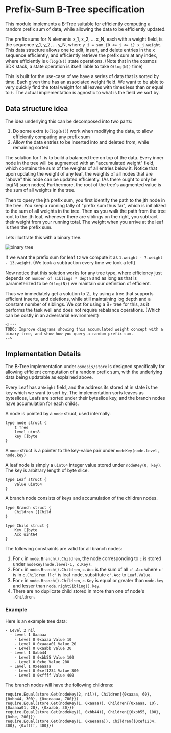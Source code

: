# Prefix-Sum B-Tree specification

This module implements a B-Tree suitable for efficiently computing a
random prefix sum of data, while allowing the data to be efficiently
updated.

The prefix sums for N elements x\_1, x\_2, ... x\_N, each with a weight
field, is the sequence y\_1, y\_2, ... y\_N, where
`y_i = sum_{0 <= j <= i} x_j.weight`. This data structure allows one to
edit, insert, and delete entries in the x sequence efficiently, and
efficiently retrieve the prefix sum at any index, where efficiently is
`O(log(N))` state operations. (Note that in the cosmos SDK stack, a
state operation is itself liable to take `O(log(N))` time)

This is built for the use-case of we have a series of data that is
sorted by time. Each given time has an associated weight field. We want
to be able to very quickly find the total weight for all leaves with
times less than or equal to `t`. The actual implementation is agnostic
to what is the field we sort by.

## Data structure idea

The idea underlying this can be decomposed into two parts:

1. Do some extra (`O(log(N))`) work when modifying the data, to allow
    efficiently computing any prefix sum
2. Allow the data entries to be inserted into and deleted from, while
    remaining sorted

The solution for 1. is to build a balanced tree on top of the data.
Every inner node in the tree will be augmented with an "accumulated
weight" field, which contains the sum of the weights of all entries
below it. Notice that upon updating the weight of any leaf, the weights
of all nodes that are "above" this node can be updated efficiently. (As
there ought to only be log(N) such nodes) Furthermore, the root of the
tree's augmented value is the sum of all weights in the tree.

Then to query the jth prefix sum, you first identify the path to the jth
node in the tree. You keep a running tally of "prefix sum thus far",
which is initialized to the sum of all weights in the tree. Then as you
walk the path from the tree root to the jth leaf, whenever there are
siblings on the right, you subtract their weight from your running
total. The weight when you arrive at the leaf is then the prefix sum.

Lets illustrate this with a binary tree.

![binary
tree](https://user-images.githubusercontent.com/6440154/116960474-142bf980-ac66-11eb-9a07-af84ab6d0bfa.png)

If we want the prefix sum for leaf `12` we compute it as
`1.weight - 7.weight - 13.weight`. (We took a subtraction every time we
took a left)

Now notice that this solution works for any tree type, where efficiency
just depends on `number of siblings * depth` and as long as that is
parameterized to be `O(log(N))` we maintain our definition of efficient.

Thus we immediately get a solution to 2., by using a tree that supports
efficient inserts, and deletions, while still maintaining log depth and
a constant number of siblings. We opt for using a B+ tree for this, as
it performs the task well and does not require rebalance operations.
(Which can be costly in an adversarial environment)

```{=html}
<!---
TODO: Improve diagrams showing this accumulated weight concept with a binary tree, and show how you query a random prefix sum.
-->
```

## Implementation Details

The B-Tree implementation under `osmosis/store` is designed specifically
for allowing efficient computation of a random prefix sum, with the
underlying data being updatable as explained above.

Every Leaf has a `Weight` field, and the address its stored at in state
is the key which we want to sort by. The implementation sorts leaves as
byteslices, Leafs are sorted under their byteslice key, and the branch
nodes have accumulation for each childs.

A node is pointed by a `node` struct, used internally.

``` {.go}
type node struct {
    t Tree
    level uint8
    key []byte
}
```

A `node` struct is a pointer to the key-value pair under
`nodeKey(node.level, node.key)`

A leaf node is simply a `uint64` integer value stored under
`nodeKey(0, key)`. The key is arbitrary length of byte slice.

``` {.go}
type Leaf struct {
    Value uint64
}
```

A branch node consists of keys and accumulation of the children nodes.

``` {.go}
type Branch struct {
    Children []Child    
}

type Child struct {
    Key []byte
    Acc uint64
}
```

The following constraints are valid for all branch nodes:

1. For `c` in `node.Branch().Children`, the node corresponding to `c`
    is stored under `nodeKey(node.level-1, c.Key)`.
2. For `c` in `node.Branch().Children`, `c.Acc` is the sum of all
    `c'.Acc` where `c'` is in `c.Children`. If `c'` is leaf node,
    substitute `c'.Acc` to `Leaf.Value`.
3. For `c` in `node.Branch().Children`, `c.Key` is equal or greater
    than `node.key` and lesser than `node.rightSibling().key`.
4. There are no duplicate child stored in more than one of node's
    `.Children`.

### Example

Here is an example tree data:

    - Level 2 nil
      - Level 1 0xaaaa 
        - Level 0 0xaaaa Value 10
        - Level 0 0xaaaa01 Value 20
        - Level 0 0xaabb Value 30
      - Level 1 0xbb44
        - Level 0 0xbb55 Value 100
        - Level 0 0xbe Value 200
      - Level 1 0xeeaaaa
        - Level 0 0xef1234 Value 300
        - Level 0 0xffff Value 400

The branch nodes will have the following childrens:

``` {.go}
require.Equal(store.Get(nodeKey(2, nil)), Children{{0xaaaa, 60}, {0xbb44, 300}, {0xeeaaaa, 700}})
require.Equal(store.Get(nodeKey(1, 0xaaaa)), Children{{0xaaaa, 10}, {0xaaaa01, 20}, {0xaabb, 30}})
require.Equal(store.Get(nodeKey(1, 0xbb44)), Children{{0xbb55, 100}, {0xbe, 200}})
require.Equal(store.Get(nodeKey(1, 0xeeaaaa)), Children{{0xef1234, 300}, {0xffff, 400}})
```

